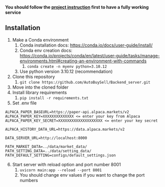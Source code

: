 **You should follow the [project instruction](https://github.com/AutoBuySell) first to have a fully working service**

## Installation
1. Make a Conda environment
    1. Conda installation docs: https://conda.io/docs/user-guide/install/
    2. Conda env creation docs: https://conda.io/projects/conda/en/latest/user-guide/tasks/manage-environments.html#creating-an-environment-with-commands
        1. `conda create -n myenv python=3.10.12`
    3. Use python version 3.10.12 (recommendation)
2. Clone this repository
    1. `git clone https://github.com/AutoBuySell/Backend_server.git`
3. Move into the cloned folder
4. Install library requirements
    1. `pip install -r requirements.txt`
5. Set .env file
```shell
ALPACA_PAPER_BASEURL=https://paper-api.alpaca.markets/v2
ALPACA_PAPER_KEY=XXXXXXXXXXXXXX <= enter your key from Alpaca
ALPACA_PAPER_KEY_SECRET=XXXXXXXXXXXXXXXXXXXX <= enter your key secret

ALPACA_HISTORY_DATA_URL=https://data.alpaca.markets/v2

DATA_SERVER_URL=http://localhost:8000

PATH_MARKET_DATA=../data/market_data/
PATH_SETTING_DATA=../data/setting_data/
PATH_DEFAULT_SETTING=configs/default_settings.json
```
6. Start server with reload option and port number 8001
    1. `uvicorn main:app --reload --port 8001`
    2. You should change env values if you want to change the port numbers
